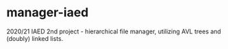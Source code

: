 # manager-iaed

2020/21 IAED 2nd project - hierarchical file manager, utilizing AVL trees and (doubly) linked lists.
